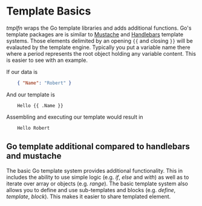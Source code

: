 
# Template Basics

_tmplfn_ wraps the Go template libraries and adds additional functions.
Go's template packages are is similar to [Mustache]() and [Handlebars]()
template systems. Those elements delimited by an opening `{{` and closing
`}}` will be evalauted by the template engine.  Typically you put a
variable name there where a period represents the root object holding
any variable content. This is easier to see with an example.

If our data is 

```json
    { "Name": "Robert" }
```

And our template is

```
    Hello {{ .Name }}
```

Assembling and executing our template would result in

```
    Hello Robert
```

## Go template additional compared to handlebars and mustache

The basic Go template system provides additional functionality.
This in includes the ability to use simple logic (e.g. _if_, _else_
and _with_) as well as to iterate over array or objects (e.g. 
_range_). The basic template system also allows you to define 
and use sub-templates and blocks (e.g. _define_, _template_, _block_).
This makes it easier to share templated element.



